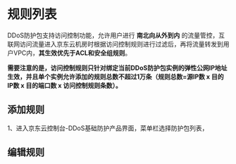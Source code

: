 # 规则列表

DDoS防护包支持访问控制功能，允许用户进行 **南北向从外到内** 的流量管控，互联网访问流量进入京东云机房时根据访问控制规则进行过滤后，再将流量转发到用户VPC内，**其生效优先于ACL和安全组规则**。

**需要注意的是，访问控制规则只针对绑定当前DDoS防护包实例的弹性公网IP地址生效，并且单个实例允许添加的规则总数不超过1万条（规则总数=源IP数 x 目的IP数 x 目的端口数 x 访问控制规则条数）。**

## 添加规则

1、进入京东云控制台-DDoS基础防护产品界面，菜单栏选择防护包列表，

## 编辑规则




